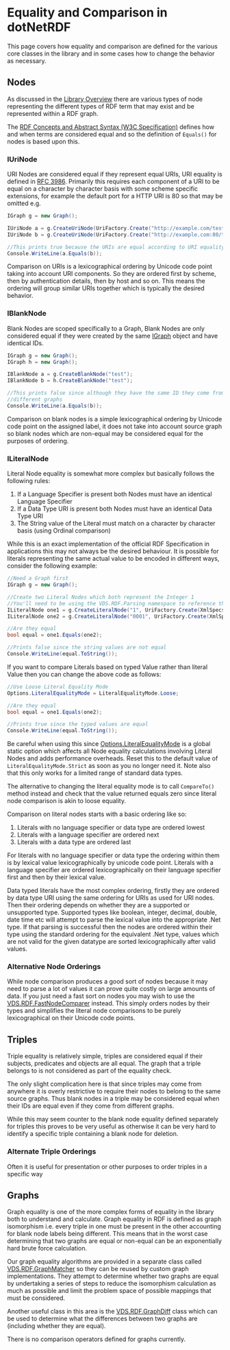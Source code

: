 # Equality and Comparison in dotNetRDF

This page covers how equality and comparison are defined for the various core classes in the library and in some cases how to change the behavior as necessary.

## Nodes

As discussed in the [Library Overview](../tutorial/Library-Overview.md) there are various types of node representing the different types of RDF term that may exist and be represented within a RDF graph.

The [RDF Concepts and Abstract Syntax (W3C Specification)](http://www.w3.org/TR/rdf-concepts/) defines how and when terms are considered equal and so the definition of `Equals()` for nodes is based upon this.

### IUriNode

URI Nodes are considered equal if they represent equal URIs, URI equality is defined in [RFC 3986](http://www.ietf.org/rfc/rfc3986.txt).  Primarily this requires each component of a URI to be equal on a character by character basis with some scheme specific extensions, for example the default port for a HTTP URI is 80 so that may be omitted e.g.

```csharp
IGraph g = new Graph();

IUriNode a = g.CreateUriNode(UriFactory.Create("http://example.com/test"));
IUriNode b = g.CreateUriNode(UriFactory.Create("http://example.com:80/test"));

//This prints true because the URIs are equal according to URI equality rules
Console.WriteLine(a.Equals(b));
```

Comparison on URIs is a lexicographical ordering by Unicode code point taking into account URI components.  So they are ordered first by scheme, then by authentication details, then by host and so on.  This means the ordering will group similar URIs together which is typically the desired behavior.

### IBlankNode

Blank Nodes are scoped specifically to a Graph, Blank Nodes are only considered equal if they were created by the same [IGraph](xref:VDS.RDF.IGraph) object and have identical IDs.

```csharp
IGraph g = new Graph();
IGraph h = new Graph();

IBlankNode a = g.CreateBlankNode("test");
IBlankNode b = h.CreateBlankNode("test");

//This prints false since although they have the same ID they come from
//different graphs
Console.WriteLine(a.Equals(b));
```

Comparison on blank nodes is a simple lexicographical ordering by Unicode code point on the assigned label, it does not take into account source graph so blank nodes which are non-equal may be considered equal for the purposes of ordering.

### ILiteralNode

Literal Node equality is somewhat more complex but basically follows the following rules:

1. If a Language Specifier is present both Nodes must have an identical Language Specifier
1. If a Data Type URI is present both Nodes must have an identical Data Type URI
1. The String value of the Literal must match on a character by character basis (using Ordinal comparison)

While this is an exact implementation of the official RDF Specification in applications this may not always be the desired behaviour. It is possible for literals representing the same actual value to be encoded in different ways, consider the following example:

```csharp
//Need a Graph first
IGraph g = new Graph();

//Create two Literal Nodes which both represent the Integer 1
//You'll need to be using the VDS.RDF.Parsing namespace to reference the constants used here
ILiteralNode one1 = g.CreateLiteralNode("1", UriFactory.Create(XmlSpecsHelper.XmlSchemaDataTypeInteger));
ILiteralNode one2 = g.CreateLiteralNode("0001", UriFactory.Create(XmlSpecsHelper.XmlSchemaDataTypeInteger));

//Are they equal
bool equal = one1.Equals(one2);

//Prints false since the string values are not equal
Console.WriteLine(equal.ToString());
```

If you want to compare Literals based on typed Value rather than literal Value then you can change the above code as follows:

```csharp
//Use Loose Literal Equality Mode
Options.LiteralEqualityMode = LiteralEqualityMode.Loose;

//Are they equal
bool equal = one1.Equals(one2);

//Prints true since the typed values are equal
Console.WriteLine(equal.ToString());
```

Be careful when using this since [Options.LiteralEqualityMode](xref:VDS.RDF.Options#VDS_RDF_Options_LiteralEqualityMode) is a global static option which affects all Node equality calculations involving Literal Nodes and adds performance overheads. Reset this to the default value of `LiteralEqualityMode.Strict` as soon as you no longer need it. Note also that this only works for a limited range of standard data types.

The alternative to changing the literal equality mode is to call `CompareTo()` method instead and check that the value returned equals zero since literal node comparison is akin to loose equality.

Comparison on literal nodes starts with a basic ordering like so:

1. Literals with no language specifier or data type are ordered lowest
1. Literals with a language specifier are ordered next
1. Literals with a data type are ordered last

For literals with no language specifier or data type the ordering within them is by lexical value lexicographically by unicode code point.  Literals with a language specifier are ordered lexicographically on their language specifier first and then by their lexical value.

Data typed literals have the most complex ordering, firstly they are ordered by data type URI using the same ordering for URIs as used for URI nodes.  Then their ordering depends on whether they are a supported or unsupported type.  Supported types like boolean, integer, decimal, double, date time etc will attempt to parse the lexical value into the appropriate .Net type.  If that parsing is successful then the nodes are ordered within their type using the standard ordering for the equivalent .Net type, values which are not valid for the given datatype are sorted lexicographically after valid values.

### Alternative Node Orderings

While node comparison produces a good sort of nodes because it may need to parse a lot of values it can prove quite costly on large amounts of data.  If you just need a fast sort on nodes you may wish to use the [VDS.RDF.FastNodeComparer](xref:VDS.RDF.FastNodeComparer) instead.  This simply orders nodes by their types and simplifies the literal node comparisons to be purely lexicographical on their Unicode code points.

## Triples

Triple equality is relatively simple, triples are considered equal if their subjects, predicates and objects are all equal.  The graph that a triple belongs to is not considered as part of the equality check.

The only slight complication here is that since triples may come from anywhere it is overly restrictive to require their nodes to belong to the same source graphs.  Thus blank nodes in a triple may be considered equal when their IDs are equal even if they come from different graphs.

While this may seem counter to the blank node equality defined separately for triples this proves to be very useful as otherwise it can be very hard to identify a specific triple containing a blank node for deletion.

### Alternate Triple Orderings

Often it is useful for presentation or other purposes to order triples in a specific way

## Graphs

Graph equality is one of the more complex forms of equality in the library both to understand and calculate.  Graph equality in RDF is defined as graph isomorphism i.e. every triple in one must be present in the other accounting for blank node labels being different.  This means that in the worst case determining that two graphs are equal or non-equal can be an exponentially hard brute force calculation.

Our graph equality algorithms are provided in a separate class called [VDS.RDF.GraphMatcher](xref:VDS.RDF.GraphMatcher) so they can be reused by custom graph implementations.  They attempt to determine whether two graphs are equal by undertaking a series of steps to reduce the isomorphism calculation as much as possible and limit the problem space of possible mappings that must be considered.

Another useful class in this area is the [VDS.RDF.GraphDiff](xref:VDS.RDF.GraphDiff) class which can be used to determine what the differences between two graphs are (including whether they are equal).

There is no comparison operators defined for graphs currently.